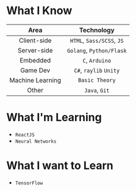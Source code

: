 # What I Know

| Area          | Technology   |
| :-----------: | :----------: |
| Client-side | `HTML`, `Sass/SCSS`, `JS` |
| Server-side | `Golang`, `Python/Flask` |
| Embedded | `C`, `Arduino` |
| Game Dev | `C#`, `raylib` `Unity` |
| Machine Learning | `Basic Theory` |
| Other | `Java`, `Git` |

# What I'm Learning
* `ReactJS`
* `Neural Networks`

# What I want to Learn
* `TensorFlow`
